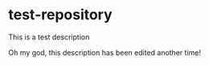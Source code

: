 # test-repository
This is a test description

Oh my god, this description has been edited another time!